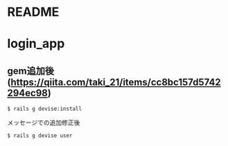 # README

# login_app

## gem追加後(https://qiita.com/taki_21/items/cc8bc157d5742294ec98)
```
$ rails g devise:install
```
メッセージでの追加修正後
```
$ rails g devise user
```
